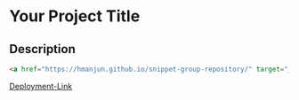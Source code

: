 # Your Project Title

## Description 
```html
<a href="https://hmanjun.github.io/snippet-group-repository/" target="_blank">Hello, world!</a>
```

[Deployment-Link](https://hmanjun.github.io/snippet-group-repository/)